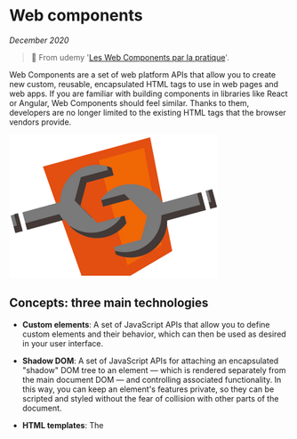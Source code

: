 # Web components

*December 2020*

> 🔨 From udemy '[Les Web Components par la pratique](https://www.udemy.com/course/les-web-components-par-la-pratique/)'.

Web Components are a set of web platform APIs that allow you to create new custom, reusable, encapsulated HTML tags to use in web pages and web apps. If you are familiar with building components in libraries like React or Angular, Web Components should feel similar. Thanks to them, developers are no longer limited to the existing HTML tags that the browser vendors provide.

![web-components-logo](_readme-img/web-components-logo.png)

## Concepts: three main technologies

- **Custom elements**: A set of JavaScript APIs that allow you to define custom elements and their behavior, which can then be used as desired in your user interface.
- **Shadow DOM**: A set of JavaScript APIs for attaching an encapsulated "shadow" DOM tree to an element — which is rendered separately from the main document DOM — and controlling associated functionality. In this way, you can keep an element's features private, so they can be scripted and styled without the fear of collision with other parts of the document.
- **HTML templates**: The <template> and <slot> elements enable you to write markup templates that are not displayed in the rendered page. These can then be reused multiple times as the basis of a custom element's structure.

- **Deprecated - HTML Imports**: Was: `<link rel="import" href="myfile.html">`. This feature is **obsolete**. Although it may still work in some browsers, its use is discouraged since it could be removed at any time. Try to avoid using it.

## Callbacks

*connectedCallback*: Invoked each time the custom element is appended into a document-connected element. This will happen each time the node is moved, and may happen before the element's contents have been fully parsed.

*attributeChangedCallback*: Invoked each time one of the custom element's attributes is added, removed, or changed. Which attributes to notice change for is specified in a static get observedAttributes method

## Shadow DOM

The ShadowRoot interface of the Shadow DOM API is the root node of a DOM subtree that is rendered separately from a document's main DOM tree. With Shadow DOM, each component instance is encapsulated in its own DOM.

The Element.attachShadow() method attaches a shadow DOM tree to the specified element and returns a reference to its ShadowRoot.

![shadow-dom-console.png](_readme-img/shadow-dom-console.png)

## Properties vs Attributes

Properties are available on a DOM node when being manipulated by JavaScript.

````js
const myElem = document.querySelector('.my-elem');

myElem.className; // className is a property
````

And attributes are provided in the HTML itself. Here *alt*, *width* and *height* are all attributes.

````js
<img src="/path/to/img.svg" alt="My Image" width="150" height="250">
````

## Google maps

An account on [https://console.cloud.google.com/](https://console.cloud.google.com/) is needed.
Then create an application and generate an API key.

In HTML:

````html
<script async
    src="https://maps.googleapis.com/maps/api/js?key=YOUR_API_KEY&callback=initMap">
</script>
````

This service must be activated.

![google-cloud-activate.png](_readme-img/google-cloud-activate.png)

## Useful links
- [codeconcept/webcompomisc](https://github.com/codeconcept/webcompomisc)
- [codeconcept/webcompomap](https://github.com/codeconcept/webcompomap)
- [MDN: Web Components](https://developer.mozilla.org/en-US/docs/Web/Web_Components)
- [MDN: Using custom elements](https://developer.mozilla.org/en-US/docs/Web/Web_Components/Using_custom_elements)
- [Attributes and Properties in Custom Elements](https://alligator.io/web-components/attributes-properties/)
- [ApiNotActivatedMapError for simple html page using google-places-api](https://stackoverflow.com/questions/35700182/apinotactivatedmaperror-for-simple-html-page-using-google-places-api)
- [Leaflet Tutorials](https://leafletjs.com/examples.html)
- [Webcomponent with internal js and css doesn't show content](https://stackoverflow.com/questions/58272007/webcomponent-with-internal-js-and-css-doesnt-show-content)